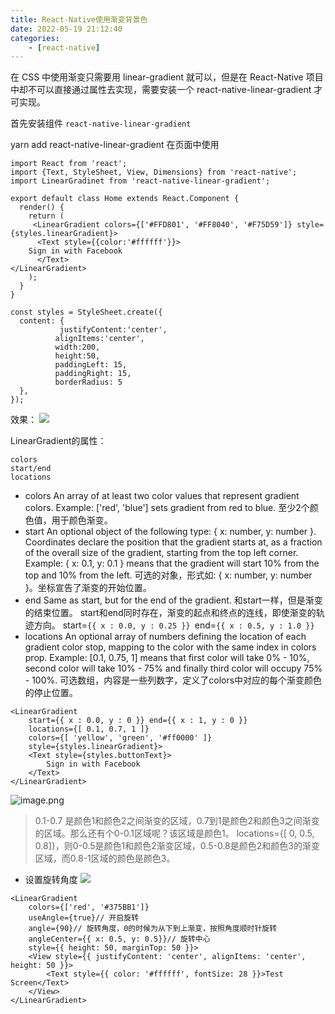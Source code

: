 ```yaml
---
title: React-Native使用渐变背景色
date: 2022-05-19 21:12:40
categories: 
    - [react-native]
---
```

在 CSS 中使用渐变只需要用 linear-gradient 就可以，但是在 React-Native 项目中却不可以直接通过属性去实现，需要安装一个 react-native-linear-gradient 才可实现。

首先安装组件 `react-native-linear-gradient`

yarn add react-native-linear-gradient
在页面中使用
```
import React from 'react';
import {Text, StyleSheet, View, Dimensions} from 'react-native';
import LinearGradinet from 'react-native-linear-gradient';

export default class Home extends React.Component {
  render() {
    return (
     <LinearGradient colors={['#FFD801', '#FF8040', '#F75D59']} style= {styles.linearGradient}>
      <Text style={{color:'#ffffff'}}>
    Sign in with Facebook
      </Text>
</LinearGradient>
    );
  }
}

const styles = StyleSheet.create({
  content: {
           justifyContent:'center',
          alignItems:'center',
          width:200,
          height:50,
          paddingLeft: 15,
          paddingRight: 15,
          borderRadius: 5
  },
});

```
 效果：
![](https://upload-images.jianshu.io/upload_images/10024246-f44eb1dc1e7548e8.png?imageMogr2/auto-orient/strip%7CimageView2/2/w/1240)

LinearGradient的属性：
```
colors
start/end
locations
```
- colors
An array of at least two color values that represent gradient colors. Example: ['red', 'blue'] sets gradient from red to blue.
至少2个颜色值，用于颜色渐变。
- start
An optional object of the following type: { x: number, y: number }. Coordinates declare the position that the gradient starts at, as a fraction of the overall size of the gradient, starting from the top left corner. Example: { x: 0.1, y: 0.1 } means that the gradient will start 10% from the top and 10% from the left.
可选的对象，形式如: { x: number, y: number }。坐标宣告了渐变的开始位置。
- end
Same as start, but for the end of the gradient.
和start一样，但是渐变的结束位置。
start和end同时存在，渐变的起点和终点的连线，即使渐变的轨迹方向。
start=`{{ x : 0.0, y : 0.25 }} `end=`{{ x : 0.5, y : 1.0 }}`
- locations
An optional array of numbers defining the location of each gradient color stop, mapping to the color with the same index in colors prop. Example: [0.1, 0.75, 1] means that first color will take 0% - 10%, second color will take 10% - 75% and finally third color will occupy 75% - 100%.
可选数组，内容是一些列数字，定义了colors中对应的每个渐变颜色的停止位置。
```
<LinearGradient
    start={{ x : 0.0, y : 0 }} end={{ x : 1, y : 0 }}
    locations={[ 0.1, 0.7, 1 ]}
    colors={[ 'yellow', 'green', '#ff0000' ]}
    style={styles.linearGradient}>
    <Text style={styles.buttonText}>
        Sign in with Facebook
    </Text>
</LinearGradient>
```
![image.png](https://upload-images.jianshu.io/upload_images/10024246-9c8ab65c80c6876d.png?imageMogr2/auto-orient/strip%7CimageView2/2/w/1240)
>0.1-0.7 是颜色1和颜色2之间渐变的区域，0.7到1是颜色2和颜色3之间渐变的区域。那么还有个0-0.1区域呢？该区域是颜色1。
locations={[ 0, 0.5, 0.8]}，则0-0.5是颜色1和颜色2渐变区域，0.5-0.8是颜色2和颜色3的渐变区域，而0.8-1区域的颜色是颜色3。

- 设置旋转角度
![](https://upload-images.jianshu.io/upload_images/10024246-23c0d747c3b32daf.png?imageMogr2/auto-orient/strip%7CimageView2/2/w/1240)
```
<LinearGradient
    colors={['red', '#375BB1']}
    useAngle={true}// 开启旋转
    angle={90}// 旋转角度，0的时候为从下到上渐变，按照角度顺时针旋转
    angleCenter={{ x: 0.5, y: 0.5}}// 旋转中心
    style={{ height: 50, marginTop: 50 }}>
    <View style={{ justifyContent: 'center', alignItems: 'center', height: 50 }}>
        <Text style={{ color: '#ffffff', fontSize: 28 }}>Test Screen</Text>
    </View>
</LinearGradient>
```